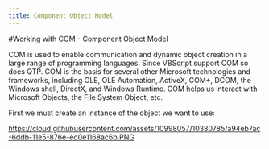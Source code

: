```yaml
---
title: Component Object Model
---
```


#Working with COM - Component Object Model

COM is used to enable communication and dynamic object creation in a large range of programming languages. Since VBScript support COM so does QTP. COM is the basis for several other Microsoft technologies and frameworks, including OLE, OLE Automation, ActiveX, COM+, DCOM, the Windows shell, DirectX, and Windows Runtime. COM helps us interact with Microsoft Objects, the File System Object, etc.

First we must create an instance of the object we want to use:

https://cloud.githubusercontent.com/assets/10998057/10380785/a94eb7ac-6ddb-11e5-876e-ed0e1168ac6b.PNG
